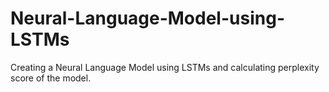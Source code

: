 # Neural-Language-Model-using-LSTMs
Creating a Neural Language Model using LSTMs and calculating perplexity score of the model.
